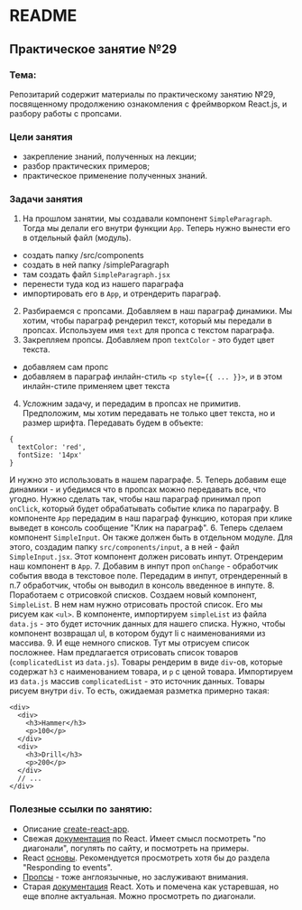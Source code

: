 # README

## Практическое занятие №29

### Тема:

Репозитарий содержит материалы по практическому занятию №29, посвященному продолжению ознакомления с фреймворком React.js, и разбору работы с пропсами.

### Цели занятия
- закрепление знаний, полученных на лекции;
- разбор практических примеров;
- практическое применение полученных знаний.

### Задачи занятия
1. На прошлом занятии, мы создавали компонент `SimpleParagraph`. Тогда мы делали его внутри функции `App`. Теперь нужно вынести его в отдельный файл (модуль).
 - создать папку /src/components
 - создать в ней папку /simpleParagraph
 - там создать файл `SimpleParagraph.jsx`
 - перенести туда код из нашего параграфа
 - импортировать его в `App`, и отрендерить параграф.
2. Разбираемся с пропсами. Добавляем в наш параграф динамики. Мы хотим, чтобы параграф рендерил текст, который мы передали в пропсах. Используем имя `text` для пропса с текстом параграфа.
3. Закрепляем пропсы. Добавляем проп `textColor` - это будет цвет текста.
 - добавляем сам пропс
 - добавляем в параграф инлайн-стиль `<p style={{ ... }}>`, и в этом инлайн-стиле применяем цвет текста
4. Усложним задачу, и передадим в пропсах не примитив. Предположим, мы хотим передавать не только цвет текста, но и размер шрифта. Передавать будем в объекте:
```
{
  textColor: 'red',
  fontSize: '14px'
}
```
И нужно это использовать в нашем параграфе.
5. Теперь добавим еще динамики - и убедимся что в пропсах можно передавать все, что угодно. Нужно сделать так, чтобы наш параграф принимал проп `onClick`, который будет обрабатывать событие клика по параграфу. В компоненте `App` передадим в наш параграф функцию, которая при клике выведет в консоль сообщение "Клик на параграф".
6. Теперь сделаем компонент `SimpleInput`. Он также должен быть в отдельном модуле. Для этого, создадим папку `src/components/input`, а в ней - файл `SimpleInput.jsx`. Этот компонент должен рисовать инпут. Отрендерим наш компонент в `App`.
7. Добавим в инпут проп `onChange` - обработчик события ввода в текстовое поле. Передадим в инпут, отрендеренный в п.7 обработчик, чтобы он выводил в консоль введенное в инпуте.
8. Поработаем с отрисовкой списков. Создаем новый компонент, `SimpleList`. В нем нам нужно отрисовать простой список. Его мы рисуем как `<ul>`. В компоненте, импортируем `simpleList` из файла `data.js` - это будет источник данных для нашего списка. Нужно, чтобы компонент возвращал ul, в котором будут li с наименованиями из массива.
9. И еще немного списков. Тут мы отрисуем список посложнее. Нам предлагается отрисовать список товаров (`complicatedList` из `data.js`). Товары рендерим в виде `div`-ов, которые содержат `h3` с наименованием товара, и `p` с ценой товара. Импортируем из `data.js` массив `complicatedList` - это источник данных. Товары рисуем внутри `div`. То есть, ожидаемая разметка примерно такая:
```
<div>
  <div>
    <h3>Hammer</h3>
    <p>100</p>
  </div>
  <div>
    <h3>Drill</h3>
    <p>200</p>
  </div>
  // ...
</div>
```

### Полезные ссылки по занятию:
 - Описание [create-react-app](https://create-react-app.dev/).
 - Свежая [документация](https://react.dev/) по React. Имеет смысл посмотреть "по диагонали", погулять по сайту, и посмотреть на примеры.
 - React [основы](https://react.dev/learn). Рекомендуется просмотреть хотя бы до раздела "Responding to events".
 - [Пропсы](https://www.w3schools.com/react/react_props.asp) - тоже англоязычные, но заслуживают внимания.
 - Старая [документация](https://legacy.reactjs.org/docs/components-and-props.html) React. Хоть и помечена как устаревшая, но еще вполне актуальная. Можно просмотреть по диагонали.

